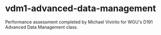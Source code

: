 # vdm1-advanced-data-management
Performance assessment completed by Michael Vivirito for WGU's D191 Advanced Data Management class. 
